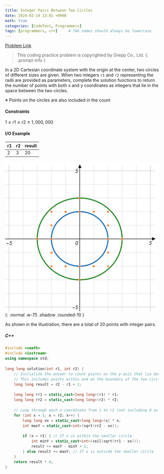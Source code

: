 ```yaml
---
title: Integer Pairs Between Two Circles
date: 2024-02-14 13:01 +0900
math: true
categories: [CodeTest, Programmers]
tags: [programmers, c++]     # TAG names should always be lowercase
---
```


[Problem Link](https://school.programmers.co.kr/learn/courses/30/lessons/181187#)

> This coding practice problem is copyrighted by Grepp Co., Ltd.
{: .prompt-info }



In a 2D Cartesian coordinate system with the origin at the center, two circles of different sizes are given. When two integers `r1` and `r2` representing the radii are provided as parameters, complete the solution functions to return the number of points with both x and y coordinates as integers that lie in the space between the two circles.

※ Points on the circles are also included in the count



#### Constraints
$1 \le r1 \le r2 \le 1,000,000$



#### I/O Example

| r1   | r2   | result |
| ---- | ---- | ------ |
| 2    | 3    | 20     |

![image](assets/post/programmers/181187/0.png){: .normal .w-75 .shadow .rounded-10 }

As shown in the illustration, there are a total of 20 points with integer pairs.



##### C++

```c++
#include <cmath>
#include <iostream>
using namespace std;

long long solution(int r1, int r2) {
    // Initialize the answer to count points on the y-axis that lie between r1 and r2
    // This includes points within and on the boundary of the two circles along the y-axis.
    long long result = r2 - r1 + 1;
    
    long long rr1 = static_cast<long long>(r1) * r1;
    long long rr2 = static_cast<long long>(r2) * r2;

    // Loop through each x-coordinate from 1 to r2 (not including 0 as it's already counted)
    for (int x = 1; x < r2; x++) { 
        long long xx = static_cast<long long>(x) * x;
        int maxY = static_cast<int>(sqrt(rr2 - xx));

        if (x < r1) { // If x is within the smaller circle
            int minY = static_cast<int>(ceil(sqrt(rr1 - xx)));
            result += maxY - minY + 1;
        } else result += maxY; // If x is outside the smaller circle
    }
    return result * 4;
}
```

